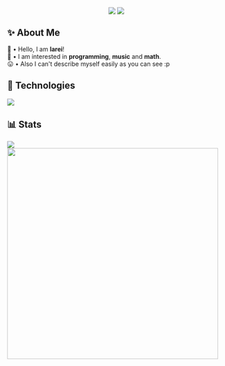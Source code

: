 <div align="center">
    <img align="center" src="https://komarev.com/ghpvc/?username=lareithen">
    <img align="center" src="https://wakatime.com/badge/user/040dd914-a033-4379-9c0d-746feae1c0c3.svg">
</div>

<h2>✨ About Me</h2>
👋 • Hello, I am <b>larei</b>!<br>
👀 • I am interested in <b>programming</b>, <b>music</b> and <b>math</b>.<br>
😛 • Also I can't describe myself easily as you can see :p

<h2>🚀 Technologies</h2>
<img src="https://skillicons.dev/icons?i=vscode,python,flask,html,css,mongodb,bootstrap,md,discord,github,linux">

<h2>📊 Stats</h2>
<img src="https://github-readme-stats.vercel.app/api?username=lareithen&theme=onedark">
<img src="https://github-readme-stats.vercel.app/api/top-langs/?username=lareithen&layout=compact&theme=onedark" width="487">
